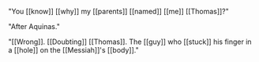 "You [[know]] [[why]] my [[parents]] [[named]] [[me]] [[Thomas]]?"

"After Aquinas."

"[[Wrong]]. [[Doubting]] [[Thomas]]. The [[guy]] who [[stuck]] his finger in a [[hole]] on the [[Messiah]]'s [[body]]." 

  

  